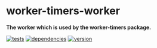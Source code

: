 # worker-timers-worker

**The worker which is used by the worker-timers package.**

[![tests](https://img.shields.io/travis/chrisguttandin/worker-timers-worker/master.svg?style=flat-square)](https://travis-ci.org/chrisguttandin/worker-timers-worker)
[![dependencies](https://img.shields.io/david/chrisguttandin/worker-timers-worker.svg?style=flat-square)](https://www.npmjs.com/package/worker-timers-worker)
[![version](https://img.shields.io/npm/v/worker-timers-worker.svg?style=flat-square)](https://www.npmjs.com/package/worker-timers-worker)
